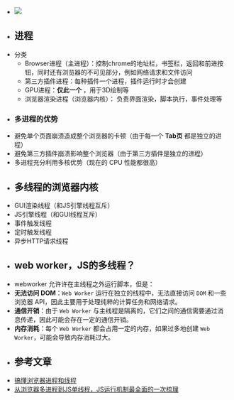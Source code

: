 - ![](https://p9-juejin.byteimg.com/tos-cn-i-k3u1fbpfcp/0a8d76c9f5cf445bb752b61eed7a99a5~tplv-k3u1fbpfcp-zoom-in-crop-mark:1512:0:0:0.awebp?)
- ## 进程
- 分类
	- Browser进程（主进程）：控制chrome的地址栏，书签栏，返回和前进按钮，同时还有浏览器的不可见部分，例如网络请求和文件访问
	- 第三方插件进程：每种插件一个进程，插件运行时才会创建
	- GPU进程：**仅此一个** ，用于3D绘制等
	- 浏览器渲染进程（浏览器内核）： 负责界面渲染，脚本执行，事件处理等
- ### 多进程的优势
- 避免单个页面崩溃造成整个浏览器的卡顿（由于每一个 **Tab页** 都是独立的进程）
- 避免第三方插件崩溃影响整个浏览器（由于第三方插件是独立的进程）
- 多进程充分利用多核优势（现在的 CPU 性能都很高）
- ## 多线程的浏览器内核
- GUI渲染线程（和JS引擎线程互斥）
- JS引擎线程（和GUI线程互斥）
- 事件触发线程
- 定时触发线程
- 异步HTTP请求线程
- ## web worker，JS的多线程？
- webworker 允许许在主线程之外运行脚本，但是：
- **无法访问 DOM**：`Web Worker` 运行在独立的线程中，无法直接访问 `DOM` 和一些浏览器 API，因此主要用于处理纯粹的计算任务和网络请求。
- **通信开销**：由于 `Web Worker` 与主线程是隔离的，它们之间的通信需要通过消息传递，因此可能会存在一定的通信开销。
- **内存消耗**：每个 `Web Worker` 都会占用一定的内存，如果过多地创建 `Web Worker`，可能会导致内存消耗过大。
- ## 参考文章
- [搞懂浏览器进程和线程](https://juejin.cn/post/7053974933931556900)
- [从浏览器多进程到JS单线程，JS运行机制最全面的一次梳理](https://juejin.cn/post/6844903553795014663)